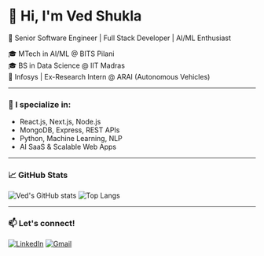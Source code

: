 # 👋 Hi, I'm Ved Shukla

🚀 Senior Software Engineer | Full Stack Developer | AI/ML Enthusiast

🎓 MTech in AI/ML @ BITS Pilani  
🎓 BS in Data Science @ IIT Madras  
💼 Infosys | Ex-Research Intern @ ARAI (Autonomous Vehicles)

---

### 🧠 I specialize in:
- React.js, Next.js, Node.js
- MongoDB, Express, REST APIs
- Python, Machine Learning, NLP
- AI SaaS & Scalable Web Apps

---

### 📈 GitHub Stats
![Ved's GitHub stats](https://github-readme-stats.vercel.app/api?username=vedshukla&show_icons=true&theme=dark)
![Top Langs](https://github-readme-stats.vercel.app/api/top-langs/?username=vedshukla&layout=compact&theme=dark)

---

### 📫 Let's connect!
[![LinkedIn](https://img.shields.io/badge/LinkedIn-VedShukla-blue?logo=linkedin)](https://www.linkedin.com/in/ved-shukla-572901205)
[![Gmail](https://img.shields.io/badge/Gmail-vedshukla@gmail.com-red?logo=gmail)](vedjshukla@gmail.com)
